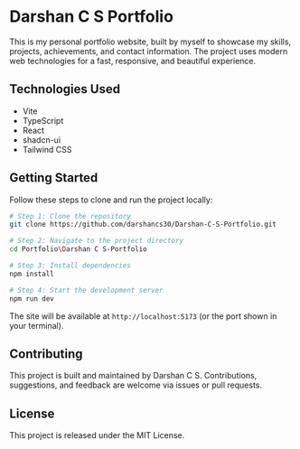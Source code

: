
# Darshan C S Portfolio

This is my personal portfolio website, built by myself to showcase my skills, projects, achievements, and contact information. The project uses modern web technologies for a fast, responsive, and beautiful experience.

## Technologies Used

- Vite
- TypeScript
- React
- shadcn-ui
- Tailwind CSS

## Getting Started

Follow these steps to clone and run the project locally:

```sh
# Step 1: Clone the repository
git clone https://github.com/darshancs30/Darshan-C-S-Portfolio.git

# Step 2: Navigate to the project directory
cd Portfolio\Darshan C S-Portfolio

# Step 3: Install dependencies
npm install

# Step 4: Start the development server
npm run dev
```

The site will be available at `http://localhost:5173` (or the port shown in your terminal).

## Contributing

This project is built and maintained by Darshan C S. Contributions, suggestions, and feedback are welcome via issues or pull requests.

## License

This project is released under the MIT License.
